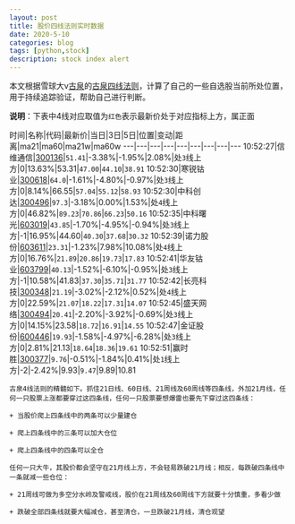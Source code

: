 ```yaml
---
layout: post
title: 股价四线法则实时数据
date: 2020-5-10
categories: blog
tags: [python,stock]
description: stock index alert
---
```



本文根据雪球大v[古泉](https://xueqiu.com/u/7148646888)的[古泉四线法则](https://xueqiu.com/7148646888/130498192)，计算了自己的一些自选股当前所处位置，用于持续追踪验证，帮助自己进行判断。

**说明**：下表中4线对应取值为`红色`表示最新价处于对应指标上方，属正面

时间|名称|代码|最新价|当日|3日|5日|位置|变动|距离|ma21|ma60|ma21w|ma60w
---|---|---|---|---|---|---|---|---
10:52:27|信维通信|[300136](https://xueqiu.com/S/SZ300136)|`51.41`|-3.38%|-1.95%|2.08%|处`3`线上方|0|13.63%|53.31|`47.00`|`44.10`|`38.91`
10:52:30|寒锐钴业|[300618](https://xueqiu.com/S/SZ300618)|`64.0`|-1.61%|-4.80%|-0.97%|处`3`线上方|0|8.14%|66.55|`57.04`|`55.12`|`58.93`
10:52:30|中科创达|[300496](https://xueqiu.com/S/SZ300496)|`97.3`|-3.18%|0.00%|1.53%|处`4`线上方|0|46.82%|`89.23`|`70.86`|`66.23`|`50.16`
10:52:35|中科曙光|[603019](https://xueqiu.com/S/SH603019)|`43.85`|-1.70%|-4.95%|-0.94%|处`3`线上方|-1|16.95%|44.60|`40.30`|`37.68`|`30.32`
10:52:39|诺力股份|[603611](https://xueqiu.com/S/SH603611)|`23.31`|-1.23%|7.98%|10.08%|处`4`线上方|0|16.76%|`21.89`|`20.86`|`19.73`|`17.83`
10:52:41|华友钴业|[603799](https://xueqiu.com/S/SH603799)|`40.13`|-1.52%|-6.10%|-0.95%|处`3`线上方|-1|10.58%|41.83|`37.30`|`35.71`|`31.77`
10:52:42|长亮科技|[300348](https://xueqiu.com/S/SZ300348)|`21.19`|-3.02%|-2.12%|0.52%|处`4`线上方|0|22.59%|`21.07`|`18.22`|`17.31`|`14.07`
10:52:45|盛天网络|[300494](https://xueqiu.com/S/SZ300494)|`20.41`|-2.20%|-3.92%|-0.69%|处`3`线上方|0|14.15%|23.58|`18.72`|`16.91`|`14.55`
10:52:47|金证股份|[600446](https://xueqiu.com/S/SH600446)|`19.93`|-1.58%|-4.97%|-6.28%|处`3`线上方|0|2.81%|21.13|`18.64`|`18.36`|`19.61`
10:52:51|赢时胜|[300377](https://xueqiu.com/S/SZ300377)|`9.76`|-0.51%|-1.84%|0.41%|处`1`线上方|-2|-2.42%|9.93|`9.47`|9.89|10.81

```
古泉4线法则的精髓如下。抓住21日线、60日线、21周线及60周线等四条线，外加21月线，任何一只股票上涨都要穿过这四条线，任何一只股票要想爆雷也要先下穿过这四条线：

+ 当股价爬上四条线中的两条可以少量建仓

+ 爬上四条线中的三条可以加大仓位

+ 爬上四条线中的四条可以全仓

任何一只大牛，其股价都会坚守在21月线上方，不会轻易跌破21月线；相反，每跌破四条线中一条就减一些仓位：

+ 21周线可做为多空分水岭及警戒线，股价在21周线及60周线下方就要十分慎重，多看少做

+ 跌破全部四条线就要大幅减仓，甚至清仓，一旦跌破21月线，清仓观望
```